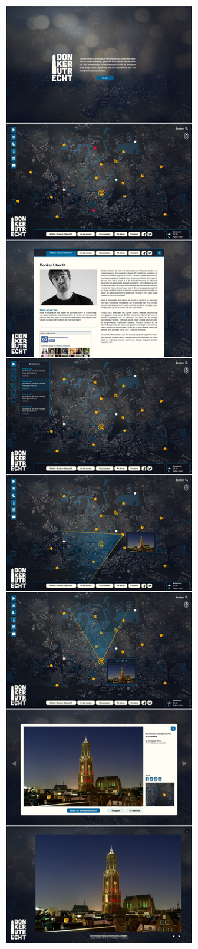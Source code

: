 ![](0.splash.jpeg)
![](1.kaart.jpeg)
![](2.watis.jpeg)
![](3.menu.jpeg)
![](4.mouseover.jpeg)
![](5.mouseover.jpeg)
![](6.foto.jpeg)
![](7.slideshow.jpeg)
